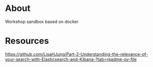 # About
Workshop sandbox based on docker

# Resources
https://github.com/LisaHJung/Part-2-Understanding-the-relevance-of-your-search-with-Elasticsearch-and-Kibana-?tab=readme-ov-file
